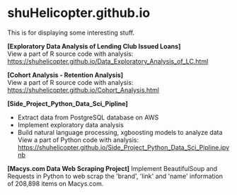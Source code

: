 # shuHelicopter.github.io
This is for displaying some interesting stuff.  

**[Exploratory Data Analysis of Lending Club Issued Loans]**   
View a part of R source code with analysis: https://shuhelicopter.github.io/Data_Exploratory_Analysis_of_LC.html  
  
**[Cohort Analysis - Retention Analysis]**   
View a part of R source code with analysis: https://shuhelicopter.github.io/Cohort_Analysis.html  

**[Side_Project_Python_Data_Sci_Pipline]**   
- Extract data from PostgreSQL database on AWS  
- Implement exploratory data analysis  
- Build natural language processing, xgboosting models to analyze data  
View a part of Python code with analysis: https://shuhelicopter.github.io/Side_Project_Python_Data_Sci_Pipline.ipynb
  
**[Macys.com Data Web Scraping Project]**
Implement BeautifulSoup and Requests in Python to web scrap the 'brand', 'link' and 'name' information of 208,898 items on Macys.com.
